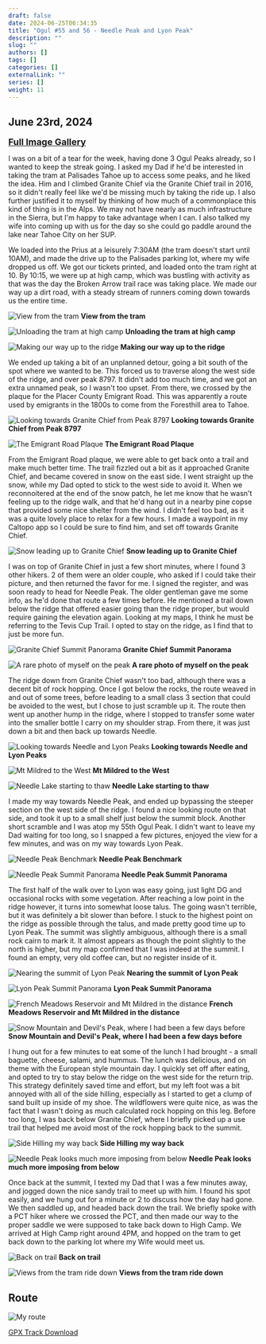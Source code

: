 ```yaml
---
draft: false
date: 2024-06-25T06:34:35
title: "Ogul #55 and 56 - Needle Peak and Lyon Peak"
description: ""
slug: ""
authors: []
tags: []
categories: []
externalLink: ""
series: []
weight: 11
---
```

## June 23rd, 2024

<a href="../../galleries/needle-lyon-gallery/"><font size="4"><b>Full Image Gallery</b></font></a>

I was on a bit of a tear for the week, having done 3 Ogul Peaks already, so I wanted to keep the streak going. I asked my Dad if he'd be interested in taking the tram at Palisades Tahoe up to access some peaks, and he liked the idea. Him and I climbed Granite Chief via the Granite Chief trail in 2016, so it didn't really feel like we'd be missing much by taking the ride up. I also further justified it to myself by thinking of how much of a commonplace this kind of thing is in the Alps. We may not have nearly as much infrastructure in the Sierra, but I'm happy to take advantage when I can. I also talked my wife into coming up with us for the day so she could go paddle around the lake near Tahoe City on her SUP. 

We loaded into the Prius at a leisurely 7:30AM (the tram doesn't start until 10AM), and made the drive up to the Palisades parking lot, where my wife dropped us off. We got our tickets printed, and loaded onto the tram right at 10. By 10:15, we were up at high camp, which was bustling with activity as that was the day the Broken Arrow trail race was taking place. We made our way up a dirt road, with a steady stream of runners coming down towards us the entire time. 

![View from the tram](https://s3.us-west-1.wasabisys.com/web-assets/needle-lyon-6-23-24/PXL_20240623_170618819.jpg?classes=shadow)
**View from the tram**

![Unloading the tram at high camp](https://s3.us-west-1.wasabisys.com/web-assets/needle-lyon-6-23-24/PXL_20240623_171301977.jpg?classes=shadow)
**Unloading the tram at high camp**

![Making our way up to the ridge](https://s3.us-west-1.wasabisys.com/web-assets/needle-lyon-6-23-24/PXL_20240623_174215088.jpg?classes=shadow)
**Making our way up to the ridge**

We ended up taking a bit of an unplanned detour, going a bit south of the spot where we wanted to be. This forced us to traverse along the west side of the ridge, and over peak 8797. It didn't add too much time, and we got an extra unnamed peak, so I wasn't too upset. From there, we crossed by the plaque for the Placer County Emigrant Road. This was apparently a route used by emigrants in the 1800s to come from the Foresthill area to Tahoe.

![Looking towards Granite Chief from Peak 8797](https://s3.us-west-1.wasabisys.com/web-assets/needle-lyon-6-23-24/PXL_20240623_180514742.jpg?classes=shadow)
**Looking towards Granite Chief from Peak 8797**

![The Emigrant Road Plaque](https://s3.us-west-1.wasabisys.com/web-assets/needle-lyon-6-23-24/PXL_20240623_181633676.jpg?classes=shadow)
**The Emigrant Road Plaque**

From the Emigrant Road plaque, we were able to get back onto a trail and make much better time. The trail fizzled out a bit as it approached Granite Chief, and became covered in snow on the east side. I went straight up the snow, while my Dad opted to stick to the west side to avoid it. When we reconnoitered at the end of the snow patch, he let me know that he wasn't feeling up to the ridge walk, and that he'd hang out in a nearby pine copse that provided some nice shelter from the wind. I didn't feel too bad, as it was a quite lovely place to relax for a few hours. I made a waypoint in my Caltopo app so I could be sure to find him, and set off towards Granite Chief. 

![Snow leading up to Granite Chief](https://s3.us-west-1.wasabisys.com/web-assets/needle-lyon-6-23-24/PXL_20240623_185004619.jpg?classes=shadow)
**Snow leading up to Granite Chief**

I was on top of Granite Chief in just a few short minutes, where I found 3 other hikers. 2 of them were an older couple, who asked if I could take their picture, and then returned the favor for me. I signed the register, and was soon ready to head for Needle Peak. The older gentleman gave me some info, as he'd done that route a few times before. He mentioned a trail down below the ridge that offered easier going than the ridge proper, but would require gaining the elevation again. Looking at my maps, I think he must be referring to the Tevis Cup Trail. I opted to stay on the ridge, as I find that to just be more fun.

![Granite Chief Summit Panorama](https://s3.us-west-1.wasabisys.com/web-assets/needle-lyon-6-23-24/PXL_20240623_190437341.PANO.jpg?classes=shadow)
**Granite Chief Summit Panorama**

![A rare photo of myself on the peak](https://s3.us-west-1.wasabisys.com/web-assets/needle-lyon-6-23-24/PXL_20240623_190518365.MP.jpg?classes=shadow)
**A rare photo of myself on the peak**

The ridge down from Granite Chief wasn't too bad, although there was a decent bit of rock hopping. Once I got below the rocks, the route weaved in and out of some trees, before leading to a small class 3 section that could be avoided to the west, but I chose to just scramble up it. The route then went up another hump in the ridge, where I stopped to transfer some water into the smaller bottle I carry on my shoulder strap. From there, it was just down a bit and then back up towards Needle.

![Looking towards Needle and Lyon Peaks](https://s3.us-west-1.wasabisys.com/web-assets/needle-lyon-6-23-24/PXL_20240623_191044440.jpg?classes=shadow)
**Looking towards Needle and Lyon Peaks**

![Mt Mildred to the West](https://s3.us-west-1.wasabisys.com/web-assets/needle-lyon-6-23-24/PXL_20240623_193025871.jpg?classes=shadow)
**Mt Mildred to the West**

![Needle Lake starting to thaw](https://s3.us-west-1.wasabisys.com/web-assets/needle-lyon-6-23-24/PXL_20240623_193414332.jpg?classes=shadow)
**Needle Lake starting to thaw**

I made my way towards Needle Peak, and ended up bypassing the steeper section on the west side of the ridge. I found a nice looking route on that side, and took it up to a small shelf just below the summit block. Another short scramble and I was atop my 55th Ogul Peak. I didn't want to leave my Dad waiting for too long, so I snapped a few pictures, enjoyed the view for a few minutes, and was on my way towards Lyon Peak.

![Needle Peak Benchmark](https://s3.us-west-1.wasabisys.com/web-assets/needle-lyon-6-23-24/PXL_20240623_195539421.jpg?classes=shadow)
**Needle Peak Benchmark**

![Needle Peak Summit Panorama](https://s3.us-west-1.wasabisys.com/web-assets/needle-lyon-6-23-24/PXL_20240623_195620127.PANO.jpg?classes=shadow)
**Needle Peak Summit Panorama**

The first half of the walk over to Lyon was easy going, just light DG and occasional rocks with some vegetation. After reaching a low point in the ridge however, it turns into somewhat loose talus. The going wasn't terrible, but it was definitely a bit slower than before. I stuck to the highest point on the ridge as possible through the talus, and made pretty good time up to Lyon Peak. The summit was slightly ambiguous, although there is a small rock cairn to mark it. It almost appears as though the point slightly to the north is higher, but my map confirmed that I was indeed at the summit. I found an empty, very old coffee can, but no register inside of it. 

![Nearing the summit of Lyon Peak](https://s3.us-west-1.wasabisys.com/web-assets/needle-lyon-6-23-24/PXL_20240623_202912697.jpg?classes=shadow)
**Nearing the summit of Lyon Peak**

![Lyon Peak Summit Panorama](https://s3.us-west-1.wasabisys.com/web-assets/needle-lyon-6-23-24/PXL_20240623_203532544.PANO.jpg?classes=shadow)
**Lyon Peak Summit Panorama**

![French Meadows Reservoir and Mt Mildred in the distance](https://s3.us-west-1.wasabisys.com/web-assets/needle-lyon-6-23-24/PXL_20240623_203538534.jpg?classes=shadow)
**French Meadows Reservoir and Mt Mildred in the distance**

![Snow Mountain and Devil's Peak, where I had been a few days before](https://s3.us-west-1.wasabisys.com/web-assets/needle-lyon-6-23-24/PXL_20240623_203543695.jpg?classes=shadow)
**Snow Mountain and Devil's Peak, where I had been a few days before**

I hung out for a few minutes to eat some of the lunch I had brought - a small baguette, cheese, salami, and hummus. The lunch was delicious, and on theme with the European style mountain day. I quickly set off after eating, and opted to try to stay below the ridge on the west side for the return trip. This strategy definitely saved time and effort, but my left foot was a bit annoyed with all of the side hilling, especially as I started to get a clump of sand built up inside of my shoe. The wildflowers were quite nice, as was the fact that I wasn't doing as much calculated rock hopping on this leg. Before too long, I was back below Granite Chief, where I briefly picked up a use trail that helped me avoid most of the rock hopping back to the summit. 

![Side Hilling my way back](https://s3.us-west-1.wasabisys.com/web-assets/needle-lyon-6-23-24/PXL_20240623_210425408.jpg?classes=shadow)
**Side Hilling my way back**

![Needle Peak looks much more imposing from below](https://s3.us-west-1.wasabisys.com/web-assets/needle-lyon-6-23-24/PXL_20240623_211726343.jpg?classes=shadow)
**Needle Peak looks much more imposing from below**

Once back at the summit, I texted my Dad that I was a few minutes away, and jogged down the nice sandy trail to meet up with him. I found his spot easily, and we hung out for a minute or 2 to discuss how the day had gone. We then saddled up, and headed back down the trail. We briefly spoke with a PCT hiker where we crossed the PCT, and then made our way to the proper saddle we were supposed to take back down to High Camp. We arrived at High Camp right around 4PM, and hopped on the tram to get back down to the parking lot where my Wife would meet us.

![Back on trail](https://s3.us-west-1.wasabisys.com/web-assets/needle-lyon-6-23-24/PXL_20240623_222305586.jpg?classes=shadow)
**Back on trail**

![Views from the tram ride down](https://s3.us-west-1.wasabisys.com/web-assets/needle-lyon-6-23-24/PXL_20240623_230551808.jpg?classes=shadow)
**Views from the tram ride down**

## Route
![My route](https://s3.us-west-1.wasabisys.com/web-assets/needle-lyon-6-23-24/needle-lyon_route.jpg?classes=shadow)

[GPX Track Download](https://s3.us-west-1.wasabisys.com/web-assets/needle-lyon-6-23-24/needle-lyon_route.gpx)